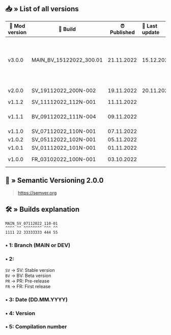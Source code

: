 ## 📥 » List of all versions
| 🔧 Mod version | 📝 Build                 | ⏰ Published | 🎊 Last update | 📃 Description                                                                                                                                 | 
|----------------|--------------------------|-------------|:---------------|:-----------------------------------------------------------------------------------------------------------------------------------------------|
| v3.0.0         | MAIN_BV_15122022_300.01 | 21.11.2022  | 15.12.2022     | [Changes](https://github.com/sefinek24/Genshin-Impact-ReShade/compare/v2.0.0...v3.0.0) • Added installer and created new website for this mod. |
| v2.0.0         | SV_19112022_200N-002     | 19.11.2022  | 20.11.2022     | [Changes](https://github.com/sefinek24/Genshin-Impact-ReShade/compare/v1.1.2...v2.0.0) • Big update.                                           |
| v1.1.2         | SV_11112022_112N-001     | 11.11.2022  |                | [Changes](https://github.com/sefinek24/Genshin-Impact-ReShade/compare/v1.1.1...v1.1.2)                                                         |
| v1.1.1         | BV_09112022_111N-004     | 09.11.2022  |                | [Changes](https://github.com/sefinek24/Genshin-Impact-ReShade/compare/v1.1.0...v1.1.1) • Beta release.                                         |
| v1.1.0         | SV_07112022_110N-001     | 07.11.2022  |                | [Changes](https://github.com/sefinek24/Genshin-Impact-ReShade/compare/v1.0.2...v1.1.0)                                                         |
| v1.0.2         | SV_05112022_102N-001     | 05.11.2022  |                | [Changes](https://github.com/sefinek24/Genshin-Impact-ReShade/compare/v1.0.1...v1.0.2)                                                         |
| v1.0.1         | SV_01112022_101N-001     | 01.11.2022  |                |                                                                                                                                                |
| v1.0.0         | FR_03102022_100N-001     | 03.10.2022  |                | First release.                                                                                                                                 |

## 📝 » Semantic Versioning 2.0.0
> https://semver.org

## 🛠️ » Builds explanation
```
MAIN_SV_07112022_110-01
^^^^ ^^ ^^^^^^^^ ^^^ ^^  
1111 22 33333333 444 55
```
### • 1: Branch (MAIN or DEV)
### • 2:
`SV` -> SV: Stable version  
`BV` -> BV: Beta version  
`PR` -> PR: Pre-release  
`FR` -> FR: First release
### • 3: Date (DD.MM.YYYY)
### • 4: Version
### • 5: Compilation number